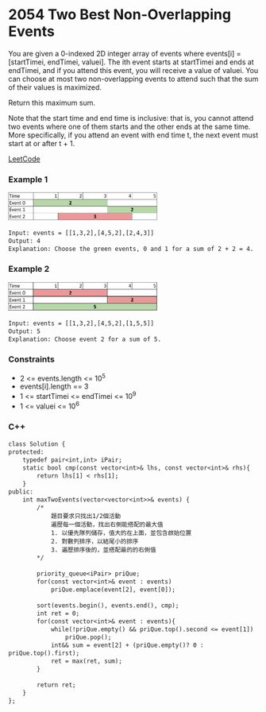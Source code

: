# 2054 Two Best Non-Overlapping Events

You are given a 0-indexed 2D integer array of events where events[i] = [startTimei, endTimei, valuei]. The ith event starts at startTimei and ends at endTimei, and if you attend this event, you will receive a value of valuei. You can choose at most two non-overlapping events to attend such that the sum of their values is maximized.

Return this maximum sum.

Note that the start time and end time is inclusive: that is, you cannot attend two events where one of them starts and the other ends at the same time. More specifically, if you attend an event with end time t, the next event must start at or after t + 1.
 
[LeetCode](https://leetcode.cn/problems/number-of-pairs-of-strings-with-concatenation-equal-to-target/)

### Example 1


<img src="img/2054_1.png" width = "300"/>

```
Input: events = [[1,3,2],[4,5,2],[2,4,3]]
Output: 4
Explanation: Choose the green events, 0 and 1 for a sum of 2 + 2 = 4.
```

### Example 2

<img src="img/2054_2.png" width = "300"/>

```
Input: events = [[1,3,2],[4,5,2],[1,5,5]]
Output: 5
Explanation: Choose event 2 for a sum of 5.
```

### Constraints

* 2 <= events.length <= 10<sup>5</sup>
* events[i].length == 3
* 1 <= startTimei <= endTimei <= 10<sup>9</sup>
* 1 <= valuei <= 10<sup>6</sup>


### C++ 

```
class Solution {
protected:
    typedef pair<int,int> iPair;
    static bool cmp(const vector<int>& lhs, const vector<int>& rhs){
        return lhs[1] < rhs[1];
    }
public:
    int maxTwoEvents(vector<vector<int>>& events) {
        /*
            題目要求只找出1/2個活動
            遍歷每一個活動，找出右側能搭配的最大值
            1. 以優先隊列儲存，值大的在上面，並包含啟始位置
            2. 對數列排序，以結尾小的排序
            3. 遍歷排序後的，並搭配最的的右側值
        */
        
        priority_queue<iPair> priQue;
        for(const vector<int>& event : events)
            priQue.emplace(event[2], event[0]);
        
        sort(events.begin(), events.end(), cmp);
        int ret = 0;
        for(const vector<int>& event : events){
            while(!priQue.empty() && priQue.top().second <= event[1])
                priQue.pop();
            int&& sum = event[2] + (priQue.empty()? 0 : priQue.top().first);
            ret = max(ret, sum);
        }

        return ret;
    }
};
```